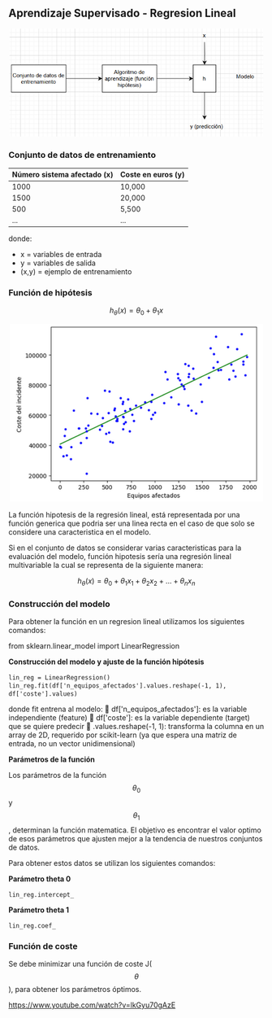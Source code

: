 ## Aprendizaje Supervisado - Regresion Lineal

<p align="center">
<img src="img/modelo.png" width="500">
</p>

### Conjunto de datos de entrenamiento

|Número sistema afectado (x)  | Coste en euros (y) |
|-----------------------------|--------------------|
|1000                         | 10,000             |
|1500                         | 20,000             |
|500                          | 5,500              |
|...                          |...                 |

donde:
-  x = variables de entrada
-  y = variables de salida
-  (x,y) = ejemplo de entrenamiento

### Función de hipótesis

$$h_{\theta}(x)=\theta_{0}+\theta_{1}x$$


<p align="center">
<img src="img/reg_lineal_incidente.png" width="500">
</p>

La función hipotesis de la regresión lineal, está representada por una función generica que podria ser una linea recta en el caso de que solo se considere una caracteristica en el modelo.

Si en el conjunto de datos se considerar varias caracteristicas para la evaluación del modelo, función hipotesis sería una regresión lineal multivariable la cual se representa de la siguiente manera:

$$h_{\theta}(x)=\theta_{0}+\theta_{1}x_{1}+\theta_{2}x_{2}+...+\theta_{n}x_{n}$$

### Construcción del modelo

Para obtener la función en un regresion lineal utilizamos los siguientes comandos:

from sklearn.linear_model import LinearRegression

__Construcción del modelo y ajuste de la función hipótesis__
```
lin_reg = LinearRegression()
lin_reg.fit(df['n_equipos_afectados'].values.reshape(-1, 1), df['coste'].values)
```
donde fit entrena al modelo:
🔹 df['n_equipos_afectados']: es la variable independiente (feature)
🔹 df['coste']: es la variable dependiente (target) que se quiere predecir
🔹 .values.reshape(-1, 1): transforma la columna en un array de 2D, requerido por scikit-learn (ya que espera una matriz de entrada, no un vector unidimensional) 

__Parámetros de la función__

Los parámetros de la función $$\theta_{0}$$ y $$\theta_{1}$$ , determinan la función matematica. El objetivo es encontrar el valor optimo de esos parámetros que ajusten mejor a la tendencia de nuestros conjuntos de datos.

Para obtener estos datos se utilizan los siguientes comandos:

__Parámetro theta 0__
```
lin_reg.intercept_
```
__Parámetro theta 1__
```
lin_reg.coef_
```

### Función de coste

Se debe minimizar una función de coste J($$\theta$$), para obtener los parámetros óptimos.

https://www.youtube.com/watch?v=lkGyu70gAzE